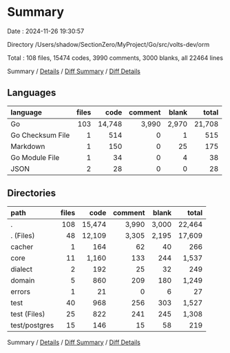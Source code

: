 # Summary

Date : 2024-11-26 19:30:57

Directory /Users/shadow/SectionZero/MyProject/Go/src/volts-dev/orm

Total : 108 files,  15474 codes, 3990 comments, 3000 blanks, all 22464 lines

Summary / [Details](details.md) / [Diff Summary](diff.md) / [Diff Details](diff-details.md)

## Languages
| language | files | code | comment | blank | total |
| :--- | ---: | ---: | ---: | ---: | ---: |
| Go | 103 | 14,748 | 3,990 | 2,970 | 21,708 |
| Go Checksum File | 1 | 514 | 0 | 1 | 515 |
| Markdown | 1 | 150 | 0 | 25 | 175 |
| Go Module File | 1 | 34 | 0 | 4 | 38 |
| JSON | 2 | 28 | 0 | 0 | 28 |

## Directories
| path | files | code | comment | blank | total |
| :--- | ---: | ---: | ---: | ---: | ---: |
| . | 108 | 15,474 | 3,990 | 3,000 | 22,464 |
| . (Files) | 48 | 12,109 | 3,305 | 2,195 | 17,609 |
| cacher | 1 | 164 | 62 | 40 | 266 |
| core | 11 | 1,160 | 133 | 244 | 1,537 |
| dialect | 2 | 192 | 25 | 32 | 249 |
| domain | 5 | 860 | 209 | 180 | 1,249 |
| errors | 1 | 21 | 0 | 6 | 27 |
| test | 40 | 968 | 256 | 303 | 1,527 |
| test (Files) | 25 | 822 | 241 | 245 | 1,308 |
| test/postgres | 15 | 146 | 15 | 58 | 219 |

Summary / [Details](details.md) / [Diff Summary](diff.md) / [Diff Details](diff-details.md)